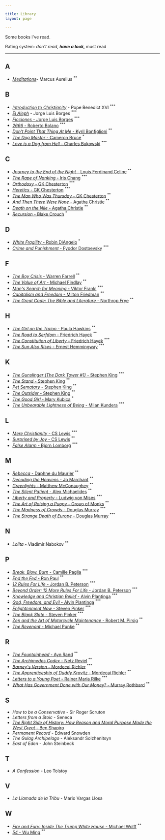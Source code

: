 ```yaml
---

title: Library
layout: page

---
```


Some books I've read. 

Rating system: <sup>*</sup> don't read, <sup>**</sup> have a look, <sup>***</sup> must read

---

## A

* [_Meditations_](https://www.goodreads.com/book/show/61348881-meditations)- Marcus Aurelius <sup>**</sup>

## B

* [_Introduction to Christianity_](https://www.goodreads.com/book/show/638182.Introduction_to_Christianity) - Pope Benedict XVI <sup>***</sup>
* [_El Aleph_](https://www.goodreads.com/book/show/21795321-el-aleph) - Jorge Luis Borges <sup>***</sup>
* [_Ficciones_ - Jorge Luis Borges](https://www.goodreads.com/book/show/426504.Ficciones) <sup>***</sup>
* [_2666_ - Roberto Bolano](https://www.goodreads.com/book/show/63032.2666?from_search=true&from_srp=true&qid=L9YcrUH4vI&rank=1) <sup>***</sup>
* [_Don't Point That Thing At Me_ - Kyril Bonfiglioni](https://www.goodreads.com/book/show/22598061-don-t-point-that-thing-at-me) <sup>**</sup>
* [_The Dog Master_ - Cameron Bruce](https://www.goodreads.com/book/show/22238176-the-dog-master) <sup>*</sup>
* [_Love is a Dog from Hell_ - Charles Bukowski](https://www.goodreads.com/book/show/6563890-love-is-a-dog-from-hell) <sup>***</sup>

## C

* [_Journey to the End of the Night_ - Louis Ferdinand Celine](https://www.goodreads.com/book/show/677992.Journey_to_the_End_of_the_Night) <sup>**</sup>
* [_The Rape of Nanking_ - Iris Chang](https://www.goodreads.com/book/show/95784.The_Rape_of_Nanking) <sup>***</sup>
* [_Orthodoxy_ - GK Chesterton](https://www.goodreads.com/book/show/87665.Orthodoxy) <sup>***</sup>
* [_Heretics_ - GK Chesterton](https://www.goodreads.com/book/show/612143.Heretics) <sup>***</sup>
* [_The Man Who Was Thursday_ - GK Chesterton](https://www.goodreads.com/book/show/184419.The_Man_Who_Was_Thursday) <sup>**</sup>
* [_And Then There Were None_ - Agatha Christie](https://www.goodreads.com/book/show/46265792-and-then-there-were-none) <sup>**</sup>
* [_Death on the Nile_ - Agatha Christie](https://www.goodreads.com/book/show/131359.Death_on_the_Nile) <sup>**</sup>
* [_Recursion_ - Blake Crouch](https://www.goodreads.com/book/show/42046112-recursion) <sup>*</sup>

## D

* [_White Fragility_ - Robin DiAngelo](https://www.goodreads.com/book/show/43708708-white-fragility) <sup>*</sup>
* [_Crime and Punishment_ - Fyodor Dostoevsky](https://www.goodreads.com/book/show/20351058-crime-and-punishment) <sup>***</sup>

## F

* [_The Boy Crisis_ - Warren Farrell](https://www.goodreads.com/book/show/37854870-the-boy-crisis) <sup>**</sup>
* [_The Value of Art_ - Michael Findlay](https://www.goodreads.com/book/show/13641387-the-value-of-art) <sup>**</sup>
* [_Man's Search for Meaning_ - Viktor Frankl](https://www.goodreads.com/book/show/17204679-man-s-search-for-meaning) <sup>***</sup>
* [_Capitalism and Freedom_ - Milton Friedman](https://www.goodreads.com/book/show/51877.Capitalism_and_Freedom) <sup>**</sup>
* [_The Great Code: The Bible and Literature_ - Northrop Frye](https://www.goodreads.com/book/show/318117.The_Great_Code) <sup>**</sup>

## H

* [_The Girl on the Traion_ - Paula Hawkins](https://www.goodreads.com/book/show/22557272-the-girl-on-the-train) <sup>**</sup>
* [_The Road to Serfdom_ - Friedrich Hayek](https://www.goodreads.com/book/show/299215.The_Road_to_Serfdom) <sup>**</sup>
* [_The Constitution of Liberty_ - Friedrich Hayek](https://www.goodreads.com/book/show/1044658.The_Constitution_of_Liberty) <sup>***</sup>
* [_The Sun Also Rises_ - Ernest Hemmingway](https://www.goodreads.com/book/show/3876.The_Sun_Also_Rises) <sup>***</sup>


## K

* [_The Gunslinger (The Dark Tower #1)_ - Stephen King](https://www.goodreads.com/book/show/43615.The_Gunslinger) <sup>***</sup>
* [_The Stand_ - Stephen King](https://www.goodreads.com/book/show/87591651-the-stand) <sup>**</sup>
* [_Pet Sematary_ - Stephen King](https://www.goodreads.com/book/show/33124137-pet-sematary) <sup>**</sup>
* [_The Outsider_ - Stephen King](https://www.goodreads.com/book/show/36124936-the-outsider) <sup>**</sup>
* [_The Good Girl_ - Mary Kubica](https://www.goodreads.com/book/show/18812405-the-good-girl) <sup>*</sup>
* [_The Unbearable Lightness of Being_ - Milan Kundera](https://www.goodreads.com/book/show/96573.The_Unbearable_Lightness_of_Being) <sup>***</sup>

## L


* [_Mere Christianity_ - CS Lewis](https://www.goodreads.com/book/show/40792344-mere-christianity) <sup>***</sup>
* [_Surprised by Joy_ - CS Lewis](https://www.goodreads.com/book/show/121732.Surprised_by_Joy) <sup>**</sup>
* [_False Alarm_ - Bjorn Lomborg](https://www.goodreads.com/book/show/49089453-false-alarm) <sup>***</sup>

## M

* [_Rebecca_ - Daphne du Maurier](https://www.goodreads.com/book/show/17899948-rebecca) <sup>**</sup>
* [_Decoding the Heavens_ - Jo Marchant](https://www.goodreads.com/book/show/5456216-decoding-the-heavens) <sup>**</sup>
* [_Greenlights_ - Matthew McConaughey](https://www.goodreads.com/book/show/52838315-greenlights) <sup>**</sup>
* [_The Silent Patient_ - Alex Michaelides](https://www.goodreads.com/book/show/40097951-the-silent-patient) <sup>**</sup>
* [_Liberty and Property_ - Ludwig von Mises](https://www.goodreads.com/book/show/6727005-liberty-and-property) <sup>***</sup>
* [_The Art of Raising a Puppy_ - Group of Monks](https://www.goodreads.com/book/show/57258037-the-art-of-raising-a-puppy) <sup>**</sup>
* [_The Madness of Crowds_ - Douglas Murray](https://www.goodreads.com/book/show/44667183-the-madness-of-crowds) <sup>***</sup>
* [_The Strange Death of Europe_ - Douglas Murray](https://www.goodreads.com/book/show/33584231-the-strange-death-of-europe) <sup>***</sup>

## N

* [_Lolita_ - Vladimir Nabokov](https://www.goodreads.com/book/show/7604.Lolita) <sup>**</sup>

## P

* [_Break, Blow, Burn_ - Camille Paglia](https://www.goodreads.com/book/show/48258.Break_Blow_Burn) <sup>***</sup>
* [_End the Fed_ - Ron Paul](https://www.goodreads.com/book/show/6388946-end-the-fed) <sup>**</sup>
* [_12 Rules For Life_ - Jordan B. Peterson](https://www.goodreads.com/book/show/30257963-12-rules-for-life) <sup>***</sup>
* [_Beyond Order: 12 More Rules For Life_ - Jordan B. Peterson](https://www.goodreads.com/book/show/56019043-beyond-order) <sup>***</sup>
* [_Knowledge and Christian Belief_ - Alvin Plantinga](https://www.goodreads.com/book/show/22962483-knowledge-and-christian-belief) <sup>***</sup>
* [_God, Freedom, and Evil_ - Alvin Plantinga](https://www.goodreads.com/book/show/496895.God_Freedom_and_Evil) <sup>***</sup>
* [_Enlightenment Now_ - Steven Pinker](https://www.goodreads.com/book/show/35696171-enlightenment-now) <sup>***</sup>
* [_The Blank Slate_ - Steven Pinker](https://www.goodreads.com/book/show/48618164-the-blank-slate) <sup>***</sup>
* [_Zen and the Art of Motorcycle Maintenance_ - Robert M. Pirsig](https://www.goodreads.com/book/show/629.Zen_and_the_Art_of_Motorcycle_Maintenance) <sup>**</sup>
* [_The Revenant_ - Michael Punke](https://www.goodreads.com/book/show/22836957-the-revenant) <sup>**</sup>

## R

* [_The Fountainhead_ - Ayn Rand](https://www.goodreads.com/book/show/2122.The_Fountainhead) <sup>**</sup>
* [_The Archimedes Codex_ - Netz Reviel](https://www.goodreads.com/book/show/28927936-the-archimedes-codex) <sup>**</sup>
* [_Barney's Version_ - Mordecai Richler](https://www.goodreads.com/book/show/196564.Barney_s_Version) <sup>***</sup>
* [_The Apprenticeship of Duddy Kravitz_ - Mordecai Richler](https://www.goodreads.com/book/show/203073.The_Apprenticeship_of_Duddy_Kravitz) <sup>**</sup>
* [_Letters to a Young Poet_ - Rainer Maria Rilke](https://www.goodreads.com/book/show/46199.Letters_to_a_Young_Poet) <sup>***</sup>
* [_What Has Government Done with Our Money?_ - Murray Rothbard](https://www.goodreads.com/book/show/81977.What_Has_Government_Done_to_Our_Money_and_The_Case_for_a_100_Percent_Gold_Dollar) <sup>**</sup>

## S

* _How to be a Conservative_ - Sir Roger Scruton
* _Letters from a Stoic_ - Seneca
* [_The Right Side of History: How Reason and Moral Purpose Made the West Great_ - Ben Shapiro](https://www.goodreads.com/book/show/42649659-the-right-side-of-history)
* _Permanent Record_ - Edward Snowden
* _The Gulag Archipelago_ - Aleksandr Solzhenitsyn
* _East of Eden_ - John Steinbeck

## T

* _A Confession_ - Leo Tolstoy

## V

* _La Llamada de la Tribu_ - Mario Vargas Llosa

## W

* [_Fire and Fury: Inside The Trump White House_ - Michael Wolff](https://www.goodreads.com/book/show/36595101-fire-and-fury) <sup>**</sup>
* [_54_ - Wu Ming](https://www.goodreads.com/book/show/333785.54) <sup>**</sup>


